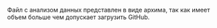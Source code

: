 Файл с анализом данных представлен в виде архима, так как имеет объем больше чем допускает загрузить GitHub.

